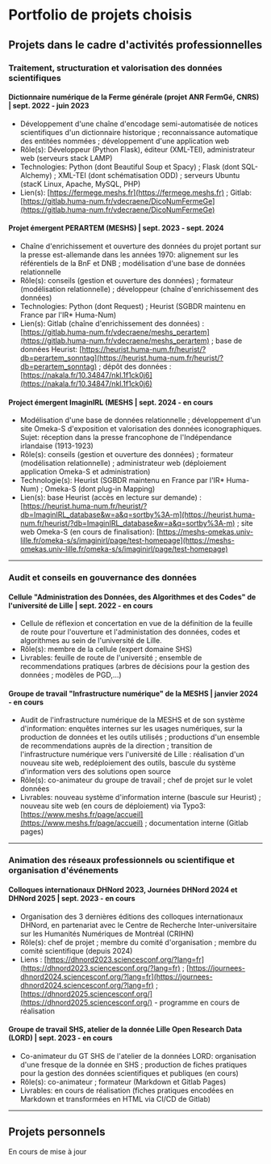 # Portfolio de projets choisis

## Projets dans le cadre d'activités professionnelles

### Traitement, structuration et valorisation des données scientifiques

#### Dictionnaire numérique de la Ferme générale (projet ANR FermGé, CNRS)  | sept. 2022 - juin 2023
* Développement d'une chaîne d'encodage semi-automatisée de notices scientifiques d'un dictionnaire historique ; reconnaissance automatique des entitées nommées ; développement d'une application web
* Rôle(s): Développeur (Python Flask), éditeur (XML-TEI), administrateur web (serveurs stack LAMP)
* Technologies: Python (dont Beautiful Soup et Spacy) ; Flask (dont SQL-Alchemy) ; XML-TEI (dont schématisation ODD) ; serveurs Ubuntu (stacK Linux, Apache, MySQL, PHP)
* Lien(s): [https://fermege.meshs.fr](https://fermege.meshs.fr) ; Gitlab: [https://gitlab.huma-num.fr/vdecraene/DicoNumFermeGe](https://gitlab.huma-num.fr/vdecraene/DicoNumFermeGe)

#### Projet émergent PERARTEM (MESHS) | sept. 2023 - sept. 2024
* Chaîne d'enrichissement et ouverture des données du projet portant sur la presse est-allemande dans les années 1970: alignement sur les référentiels de la BnF et DNB ; modélisation d'une base de données relationnelle
* Rôle(s): conseils (gestion et ouverture des données) ; formateur (modélisation relationnelle) ; développeur (chaîne d'enrichissement des données)
* Technologies: Python (dont Request) ; Heurist (SGBDR maintenu en France par l'IR* Huma-Num)
* Lien(s): Gitlab (chaîne d'enrichissement des données) : [https://gitlab.huma-num.fr/vdecraene/meshs_perartem](https://gitlab.huma-num.fr/vdecraene/meshs_perartem) ; base de données Heurist: [https://heurist.huma-num.fr/heurist/?db=perartem_sonntag](https://heurist.huma-num.fr/heurist/?db=perartem_sonntag) ; dépôt des données : [https://nakala.fr/10.34847/nkl.1f1ck0j6](https://nakala.fr/10.34847/nkl.1f1ck0j6)

#### Project émergent ImaginIRL (MESHS | sept. 2024 - en cours
* Modélisation d'une base de données relationnelle ; développement d'un site Omeka-S d'exposition et valorisation des données iconographiques. Sujet: réception dans la presse francophone de l'Indépendance irlandaise (1913-1923)
* Rôle(s): conseils (gestion et ouverture des données) ; formateur (modélisation relationnelle) ; administrateur web (déploiement application Omeka-S et administration)
* Technologie(s): Heurist (SGBDR maintenu en France par l'IR* Huma-Num) ; Omeka-S (dont plug-in Mapping)
* Lien(s): base Heurist (accès en lecture sur demande) : [https://heurist.huma-num.fr/heurist/?db=ImaginIRL_database&w=a&q=sortby%3A-m](https://heurist.huma-num.fr/heurist/?db=ImaginIRL_database&w=a&q=sortby%3A-m) ; site web Omeka-S (en cours de finalisation): [https://meshs-omekas.univ-lille.fr/omeka-s/s/imaginirl/page/test-homepage](https://meshs-omekas.univ-lille.fr/omeka-s/s/imaginirl/page/test-homepage)

---

### Audit et conseils en gouvernance des données 

#### Cellule "Administration des Données, des Algorithmes et des Codes" de l'université de Lille | sept. 2022 - en cours
* Cellule de réflexion et concertation en vue de la définition de la feuille de route pour l'ouverture et l'administation des données, codes et algorithmes au sein de l'université de Lille.
* Rôle(s): membre de la cellule (expert domaine SHS)
* Livrables: feuille de route de l'université ; ensemble de recommendations pratiques (arbres de décisions pour la gestion des données ; modèles de PGD,...)

#### Groupe de travail "Infrastructure numérique" de la MESHS | janvier 2024 - en cours
* Audit de l'infrastructure numérique de la MESHS et de son système d'information: enquêtes internes sur les usages numériques, sur la production de données et les outils utilisés ; productions d'un ensemble de recommendations auprès de la direction ; transition de l'infrastructure numérique vers l'université de Lille : réalisation d'un nouveau site web, redéploiement des outils, bascule du système d'information vers des solutions open source
* Rôle(s): co-animateur du groupe de travail ; chef de projet sur le volet données
* Livrables: nouveau système d'information interne (bascule sur Heurist) ; nouveau site web (en cours de déploiement) via Typo3: [https://www.meshs.fr/page/accueil](https://www.meshs.fr/page/accueil) ; documentation interne (Gitlab pages)

---

### Animation des réseaux professionnels ou scientifique et organisation d'événements

#### Colloques internationaux DHNord 2023, Journées DHNord 2024 et DHNord 2025 | sept. 2023 - en cours
* Organisation des 3 dernières éditions des colloques internationaux DHNord, en partenariat avec le Centre de Recherche Inter-universitaire sur les Humanités Numériques de Montréal (CRIHN)
* Rôle(s): chef de projet ; membre du comité d'organisation ; membre du comité scientifique (depuis 2024)
* Liens : [https://dhnord2023.sciencesconf.org/?lang=fr](https://dhnord2023.sciencesconf.org/?lang=fr) ; [https://journees-dhnord2024.sciencesconf.org/?lang=fr](https://journees-dhnord2024.sciencesconf.org/?lang=fr) ; [https://dhnord2025.sciencesconf.org/](https://dhnord2025.sciencesconf.org/) - programme en cours de réalisation

#### Groupe de travail SHS, atelier de la donnée Lille Open Research Data (LORD) | sept. 2023 - en cours
* Co-animateur du GT SHS de l'atelier de la données LORD: organisation d'une fresque de la donnée en SHS ; production de fiches pratiques pour la gestion des données scientifiques et publiques (en cours)
* Rôle(s): co-animateur ; formateur (Markdown et Gitlab Pages)
* Livrables: en cours de réalisation (fiches pratiques encodées en Markdown et transformées en HTML via CI/CD de Gitlab)

---

## Projets personnels

En cours de mise à jour
